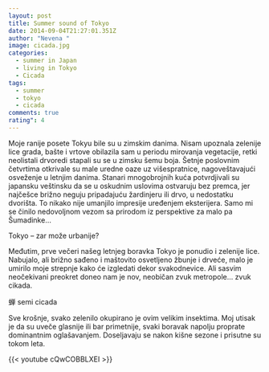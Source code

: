 ```yaml
---
layout: post
title: Summer sound of Tokyo
date: 2014-09-04T21:27:01.351Z
author: "Nevena "
image: cicada.jpg
categories:
  - summer in Japan
  - living in Tokyo
  - Cicada
tags:
  - summer
  - tokyo
  - cicada
comments: true
rating": 4
---
```

Moje ranije posete Tokyu bile su u zimskim danima. Nisam upoznala zelenije lice grada, bašte i vrtove obilazila sam u periodu mirovanja vegetacije, retki neolistali drvoredi stapali su se u zimsku šemu boja. Šetnje poslovnim četvrtima otkrivale su male uredne oaze uz višespratnice, nagoveštavajući osveženje u letnjim danima. Stanari mnogobrojnih kuća potvrdjivali su japansku veštinsku da se u oskudnim uslovima ostvaruju bez premca, jer najčešce brižno neguju pripadajuću žardinjeru ili drvo, u nedostatku dvorišta. To nikako nije umanjilo impresije uređenjem eksterijera. Samo mi se činilo nedovoljnom vezom sa prirodom iz perspektive za malo pa Šumadinke… 

Tokyo – zar može urbanije?

Međutim, prve večeri našeg letnjeg boravka Tokyo je ponudio i zelenije lice. Nabujalo, ali brižno sađeno i maštovito osvetljeno žbunje i drveće, malo je umirilo moje strepnje kako će izgledati dekor svakodnevice. Ali sasvim neočekivani preokret doneo nam je nov, neobičan zvuk metropole… zvuk cikada.

蝉 
semi
cicada

Sve krošnje, svako zelenilo okupirano je ovim velikim insektima. Moj utisak je da su uveče glasnije ili bar primetnije, svaki boravak napolju proprate dominantnim oglašavanjem. Doseljavaju se nakon kišne sezone i prisutne su tokom leta. 

{{< youtube cQwCOBBLXEI >}}